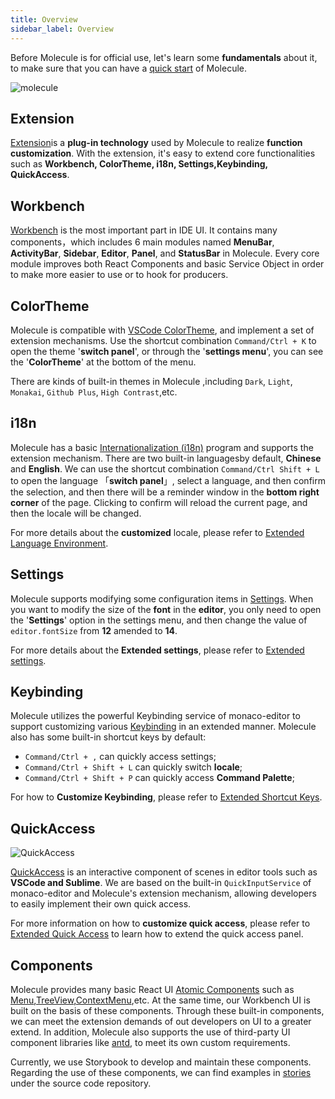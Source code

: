 ```yaml
---
title: Overview
sidebar_label: Overview
---
```


Before Molecule is for official use, let's learn some **fundamentals** about it, to make sure that you can have a [quick start](./quick-start.md) of Molecule.

![molecule](/img/molecule.png)

## Extension

[Extension](./guides/extension)is a **plug-in technology** used by Molecule to realize **function customization**. With the extension, it's easy to extend core functionalities such as **Workbench, ColorTheme, i18n, Settings,Keybinding, QuickAccess**.

## Workbench

[Workbench](./guides/extend-workbench)
is the most important part in IDE UI. It contains many components，which includes 6 main modules named **MenuBar**, **ActivityBar**, **Sidebar**, **Editor**, **Panel**, and **StatusBar** in Molecule.
Every core module improves both React Components and basic Service Object in order to make more easier to use or to hook for producers.

## ColorTheme

Molecule is compatible with [VSCode ColorTheme](https://code.visualstudio.com/api/references/theme-color), and implement a set of extension mechanisms. Use the shortcut combination `Command/Ctrl + K` to open the theme '**switch panel**', or through the '**settings menu**', you can see the '**ColorTheme**' at the bottom of the menu.

There are kinds of built-in themes in Molecule ,including `Dark`, `Light`, `Monakai`, `Github Plus`, `High Contrast`,etc.

## i18n

Molecule has a basic [Internationalization (i18n)](./guides/extend-locales) program and supports the extension mechanism. There are two built-in languages ​​by default, **Chinese** and **English**.
We can use the shortcut combination `Command/Ctrl Shift + L` to open the language 「**switch panel**」, select a language, and then confirm the selection, and then there will be a reminder window in the **bottom right corner** of the page. Clicking to confirm will reload the current page, and then the locale will be changed.

For more details about the **customized** locale, please refer to [Extended Language Environment](./guides/extend-locales).

## Settings

Molecule supports modifying some configuration items in [Settings](./guides/extend-settings). When you want to modify the size of the **font** in the **editor**, you only need to open the '**Settings**' option in the settings menu, and then change the value of `editor.fontSize` from **12** amended to **14**.

For more details about the **Extended settings**, please refer to [Extended settings](./guides/extend-settings).

## Keybinding

Molecule utilizes the powerful Keybinding service of monaco-editor to support customizing various [Keybinding](./guides/extend-keybinding) in an extended manner. Molecule also has some built-in shortcut keys by default:

-   `Command/Ctrl + ,` can quickly access settings;
-   `Command/Ctrl + Shift + L` can quickly switch **locale**;
-   `Command/Ctrl + Shift + P` can quickly access **Command Palette**;

For how to **Customize Keybinding**, please refer to [Extended Shortcut Keys](./guides/extend-keybinding).

## QuickAccess

![QuickAccess](/img/guides/quick-access.jpg)

[QuickAccess](./guides/extend-quick-access) is an interactive component of scenes in editor tools such as **VSCode and Sublime**. We are based on the built-in `QuickInputService` of monaco-editor and Molecule's extension mechanism, allowing developers to easily implement their own quick access.

For more information on how to **customize quick access**, please refer to [Extended Quick Access](./guides/extend-quick-access) to learn how to extend the quick access panel.

## Components

Molecule provides many basic React UI [Atomic Components](./api/namespaces/molecule.component) such as [Menu][menu-url],[TreeView][treeview-url],[ContextMenu][ctxmenu-url],etc. At the same time, our Workbench UI is built on the basis of these components. Through these built-in components, we can meet the extension demands of out developers on UI to a greater extend. In addition, Molecule also supports the use of third-party UI component libraries like [antd](http://ant.design/), to meet its own custom requirements.

Currently, we use Storybook to develop and maintain these components. Regarding the use of these components, we can find examples in [stories](https://github.com/DTStack/molecule/tree/main/stories) under the source code repository.

[menu-url]: ./api/namespaces/molecule.component#menu
[ctxmenu-url]: ./api/namespaces/molecule.component#usecontextmenu
[treeview-url]: ./api/namespaces/molecule.component#treeview
